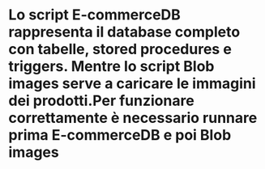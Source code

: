 # Lo script E-commerceDB rappresenta il database completo con tabelle, stored procedures e triggers. Mentre lo script Blob images serve a caricare le immagini dei prodotti.Per funzionare correttamente è necessario runnare prima E-commerceDB e poi Blob images
